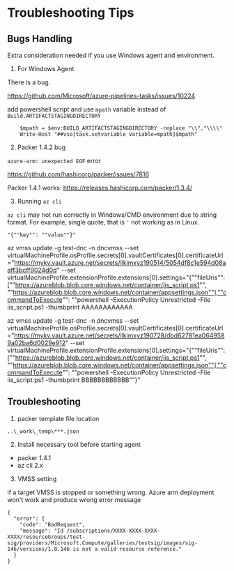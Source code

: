 # Troubleshooting Tips

## Bugs Handling

Extra consideration needed if you use Windows agent and environment.

1. For Windows Agent

There is a bug.

https://github.com/Microsoft/azure-pipelines-tasks/issues/10224

add powershell script and use `mpath` variable instead of `Build.ARTIFACTSTAGINGDIRECTORY`

```
    $mpath = $env:BUILD_ARTIFACTSTAGINGDIRECTORY -replace "\\","\\\\"
    Write-Host "##vso[task.setvariable variable=mpath]$mpath"
```

2. Packer 1.4.2 bug

`azure-arm: unexpected EOF` error

https://github.com/hashicorp/packer/issues/7816

Packer 1.4.1 works: https://releases.hashicorp.com/packer/1.3.4/

3. Running `az cli`

`az cli` may not run correctly in Windows/CMD environment due to string format.
For example, single quote, that is `'` not working as in Linux.

```
"{""key"": ""value""}"
```

az vmss update -g test-dnc -n dncvmss --set virtualMachineProfile.osProfile.secrets[0].vaultCertificates[0].certificateUrl="https://mykv.vault.azure.net/secrets/ilkimxyz190514/5054df8c1e594d08aaff3bcff9024d0d" --set virtualMachineProfile.extensionProfile.extensions[0].settings="{""fileUris"": [""https://azureblob.blob.core.windows.net/container/iis_script.ps1"", ""https://azureblob.blob.core.windows.net/container/appsettings.json""],""commandToExecute"": ""powershell -ExecutionPolicy Unrestricted -File iis_script.ps1 -thumbprint AAAAAAAAAAAA

az vmss update -g test-dnc -n dncvmss --set virtualMachineProfile.osProfile.secrets[0].vaultCertificates[0].certificateUrl="https://mykv.vault.azure.net/secrets/ilkimxyz190728/dbd62781ea0649589a02ba6d0029e912" --set virtualMachineProfile.extensionProfile.extensions[0].settings="{""fileUris"": [""https://azureblob.blob.core.windows.net/container/iis_script.ps1"", ""https://azureblob.blob.core.windows.net/container/appsettings.json""],""commandToExecute"": ""powershell -ExecutionPolicy Unrestricted -File iis_script.ps1 -thumbprint BBBBBBBBBBBB""}" 

## Troubleshooting

1. packer template file location

```
..\_work\_temp\***.json
```

2. Install necessary tool before starting agent

- packer 1.4.1
- az cli 2.x

3. VMSS setting

if a target VMSS is stopped or something wrong. Azure arm deployment won't work and produce wrong error message

```
{
  "error": {
    "code": "BadRequest",
    "message": "Id /subscriptions/XXXX-XXXX-XXXX-XXXX/resourceGroups/test-sig/providers/Microsoft.Compute/galleries/testsig/images/sig-146/versions/1.0.146 is not a valid resource reference."
  }
}
```
